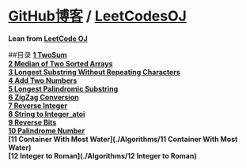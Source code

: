 [**GitHub博客**](https://github.com/bbxytl/bbxytl.github.com/tree/master/blog) / [LeetCodesOJ](https://github.com/bbxytl/LeetCodesOJ)
=======
**Lean from [LeetCode OJ](https://oj.leetcode.com/)**

##目录
**[1 TwoSum](https://github.com/bbxytl/LeetCodesOJ/tree/master/Algorithms/1%20TwoSum)**   
**[2 Median of Two Sorted Arrays](https://github.com/bbxytl/LeetCodesOJ/tree/master/Algorithms/2%20Median%20of%20Two%20Sorted%20Arrays)**   
**[3 Longest Substring Without Repeating Characters](https://github.com/bbxytl/LeetCodesOJ/tree/master/Algorithms/3%20Longest%20Substring%20Without%20Repeating%20Characters)**   
**[4 Add Two Numbers](https://github.com/bbxytl/LeetCodesOJ/tree/master/Algorithms/4%20Add%20Two%20Numbers)**   
**[5 Longest Palindromic Substring](https://github.com/bbxytl/LeetCodesOJ/tree/master/Algorithms/5%20Longest%20Palindromic%20Substring)**   
**[6 ZigZag Conversion](https://github.com/bbxytl/LeetCodesOJ/tree/master/Algorithms/6%20ZigZag%20Conversion)**   
**[7 Reverse Integer](https://github.com/bbxytl/LeetCodesOJ/tree/master/Algorithms/7%20Reverse%20Integer)**   
**[8 String to Integer_atoi](https://github.com/bbxytl/LeetCodesOJ/tree/master/Algorithms/8%20String%20to%20Integer_atoi)**   
**[9 Reverse Bits](https://github.com/bbxytl/LeetCodesOJ/tree/master/Algorithms/9%20Reverse%20Bits)**  
**[10 Palindrome Number](https://github.com/bbxytl/LeetCodesOJ/tree/master/Algorithms/10%20Palindrome%20Number)**  
**[11 Container With Most Water](./Algorithms/11 Container With Most Water)**  
**[12 Integer to Roman](./Algorithms/12 Integer to Roman)**  


